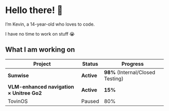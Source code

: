 # Hello there! 🤗 

I’m Kevin, a 14-year-old who loves to code.

I have no time to work on stuff 😭
## What I am working on
|Project|Status|Progress|
|-------|------|--------|
|**Sunwise**|**Active**|**98%** (Internal/Closed Testing)|
|**VLM-enhanced navigation × Unitree Go2**|**Active**|**15%**|
|TovinOS|Paused|80%|

